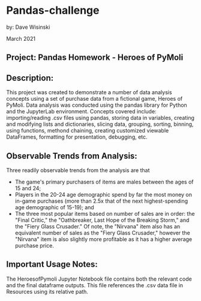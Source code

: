 # Pandas-challenge
by: Dave Wisinski

March 2021

## Project: Pandas Homework - Heroes of PyMoli

## Description:
This project was created to demonstrate a number of data analysis concepts using a set of purchase data from a fictional game, Heroes of PyMoli. Data analysis was conducted using the pandas library for Python and the JupyterLab environment. Concepts covered include: importing/reading .csv files using pandas, storing data in variables, creating and modifying lists and dictionaries, slicing data, grouping, sorting, binning, using functions, methond chaining, creating customized viewable DataFrames, formatting for presentation, debugging, etc.

## Observable Trends from Analysis:
Three readily observable trends from the analysis are that
- The game's primary purchasers of items are males between the ages of 15 and 24;
- Players in the 20-24 age demographic spend by far the most money on in-game purchases (more than 2.5x that of the next highest-spending age demographic of 15-19); and
- The three most popular items based on number of sales are in order: the "Final Critic," the "Oathbreaker, Last Hope of the Breaking Storm," and the "Fiery Glass Crusader." Of note, the "Nirvana" item also has an equivalent number of sales as the "Fiery Glass Crusader," however the "Nirvana" item is also slightly more profitable as it has a higher average purchase price.

## **Important Usage Notes:**
The HeroesofPymoli Jupyter Notebook file contains both the relevant code and the final dataframe outputs. This file references the .csv data file in Resources using its relative path.